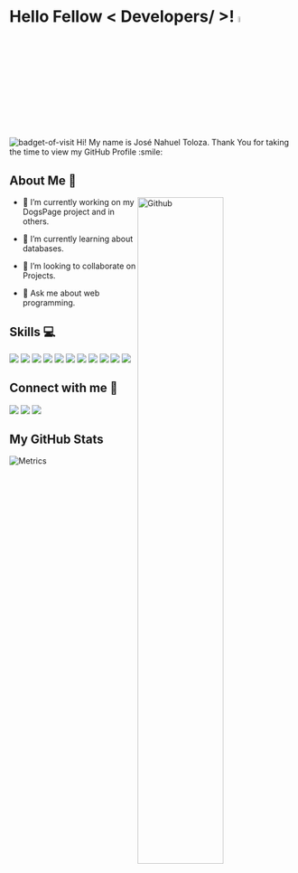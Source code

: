 # Hello Fellow < Developers/ >! <img src = "https://raw.githubusercontent.com/MartinHeinz/MartinHeinz/master/wave.gif" width="5%">
<img alt="badget-of-visit" src = "https://visitor-badge.glitch.me/badge?page_id=Nahuel1440.Nahuel1440">
Hi! My name is José Nahuel Toloza. Thank You for taking the time to view my GitHub Profile :smile: 

## About Me 🚀 

<img width="55%" align="right" alt="Github" src="https://raw.githubusercontent.com/onimur/.github/master/.resources/git-header.svg" />

- 🔭 I’m currently working on my DogsPage project and in others.

- 🌱 I’m currently learning about databases.

- 👯 I’m looking to collaborate on Projects.

- 💬 Ask me about web programming.

## Skills 💻

<img src ='https://img.shields.io/badge/JavaScript-323330?style=for-the-badge&logo=javascript&logoColor=F7DF1E'> </a>
<img src ='https://img.shields.io/badge/Node.js-339933?style=for-the-badge&logo=nodedotjs&logoColor=white'>
<img src ='https://img.shields.io/badge/React_Router-CA4245?style=for-the-badge&logo=react-router&logoColor=white'>
<img src ='https://img.shields.io/badge/React-20232A?style=for-the-badge&logo=react&logoColor=61DAFB'>
<img src ='https://img.shields.io/badge/C-00599C?style=for-the-badge&logo=c&logoColor=white'>
<img src ='https://img.shields.io/badge/Bootstrap-563D7C?style=for-the-badge&logo=bootstrap&logoColor=white'>
<img src ='https://img.shields.io/badge/Redux-593D88?style=for-the-badge&logo=redux&logoColor=white'>
<img src ='https://img.shields.io/badge/Express.js-000000?style=for-the-badge&logo=express&logoColor=white'>
<img src ='https://img.shields.io/badge/HTML5-E34F26?style=for-the-badge&logo=html5&logoColor=white'>
<img src ='https://img.shields.io/badge/CSS3-1572B6?style=for-the-badge&logo=css3&logoColor=white'>
<img src ='https://img.shields.io/badge/GIT-E44C30?style=for-the-badge&logo=git&logoColor=white'>

## Connect with me 🤝 
<a href = 'https://www.linkedin.com/in/jose-nahuel-toloza'> <img src="https://img.shields.io/badge/LinkedIn-0077B5?style=for-the-badge&logo=linkedin&logoColor=white"/></a> 
<a href = 'https://www.instagram.com/nahueltoloza_04/'> <img src="https://img.shields.io/badge/Instagram-E4405F?style=for-the-badge&logo=instagram&logoColor=white"/></a> 
<a href = 'mailto:Nahueltoloza014@gmail.com'> <img src="https://img.shields.io/badge/Gmail-D14836?style=for-the-badge&logo=gmail&logoColor=white"/></a> 

## My GitHub Stats 

![Metrics](https://metrics.lecoq.io/Nahuel1440?template=terminal&base.header=0&base.activity=0&base.repositories=0&base.metadata=0&languages=1&languages.limit=8&languages.colors=github&languages.threshold=0%25&config.timezone=America%2FToronto)

